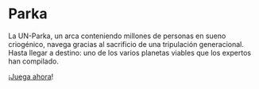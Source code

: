 # Parka
La UN-Parka, un arca conteniendo millones de personas en sueno criogénico, navega gracias al sacrificio de una tripulación generacional. Hasta llegar a destino: uno de los varios planetas viables que los expertos han compilado.

¡[Juega ahora](https://baltasarq.github.io/Parka/)!
